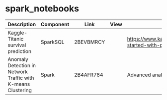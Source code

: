 # spark_notebooks

| Description                          | Component | Link      | View | Author |
|--------------------------------------|-----------|-----------|------|--------|
| Kaggle- Titanic survival prediction  | SparkSQL   |2BEVBMRCY |      |  https://www.kaggle.com/c/titanic/details/getting-started-with-python      |
| Anomaly Detection in Network Traffic with K-means Clustering  | Spark         |  2B4AFR784        |      |     Advanced analytics with Spark   |
